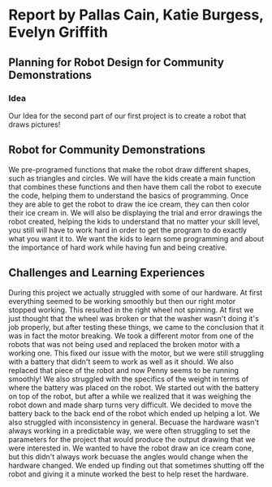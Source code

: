 # Report by Pallas Cain, Katie Burgess, Evelyn Griffith

## Planning for Robot Design for Community Demonstrations

### Idea

Our Idea for the second part of our first project is to create a robot that draws pictures!

## Robot for Community Demonstrations

We pre-programed functions that make the robot draw different shapes, such as triangles and circles. We will have the kids create a main function that combines these functions and then have them call the robot to execute the code, helping them to understand the basics of programming. Once they are able to get the robot to draw the ice cream, they can then color their ice cream in. We will also be displaying the trial and error drawings the robot created, helping the kids to understand that no matter your skill level, you still will have to work hard in order to get the program to do exactly what you want it to. We want the kids to learn some programming and about the importance of hard work while having fun and being creative.

## Challenges and Learning Experiences

During this project we actually struggled with some of our hardware. At first everything seemed to be working smoothly but then our right motor stopped working. This resulted in the right wheel not spinning. At first we just thought that the wheel was broken or that the washer wasn't doing it's job properly, but after testing these things, we came to the conclusion that it was in fact the motor breaking. We took a different motor from one of the robots that was not being used and replaced the broken motor with a working one. This fixed our issue with the motor, but we were still struggling with a battery that didn't seem to work as well as it should. We also replaced that piece of the robot and now Penny seems to be running smoothly!
We also struggled with the specifics of the weight in terms of where the battery was placed on the robot. We started out with the battery on top of the robot, but after a while we realized that it was weighing the robot down and made sharp turns very difficult. We decided to move the battery back to the back end of the robot which ended up helping a lot. We also struggled with inconsistency in general. Becuase the hardware wasn't always working in a predictable way, we were often struggling to set the parameters for the project that would produce the output drawing that we were interested in. We wanted to have the robot draw an ice cream cone, but this didn't always work becuase the angles would change when the hardware changed. We ended up finding out that sometimes shutting off the robot and giving it a minute worked the best to help reset the hardware.
